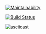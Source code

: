 [![Maintainability](https://api.codeclimate.com/v1/badges/a99a88d28ad37a79dbf6/maintainability)](https://codeclimate.com/github/codeclimate/codeclimate/maintainability)

[![Build Status](https://travis-ci.org/ramzesnic/project-lvl2-s443.svg?branch=master)](https://travis-ci.org/ramzesnic/project-lvl2-s443)

[![asciicast](https://asciinema.org/a/pU1Zcvx42waYgFQM2ZKwzbChI.svg)](https://asciinema.org/a/pU1Zcvx42waYgFQM2ZKwzbChI)